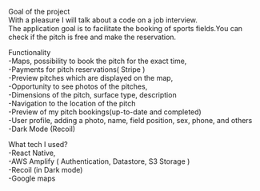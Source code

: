 Goal of the project<br />
With a pleasure I will talk about a code on a job interview.<br />
The application goal is to facilitate the booking of sports fields.You can check if the pitch is free and make the reservation.<br />

Functionality<br />
-Maps, possibility to book the pitch for the exact time,<br />
-Payments for pitch reservations( Stripe )<br />
-Preview pitches which are displayed on the map,<br />
-Opportunity to see photos of the pitches,<br />
-Dimensions of the pitch, surface type, description<br />
-Navigation to the location of the pitch<br />
-Preview of my pitch bookings(up-to-date and completed)<br />
-User profile, adding a photo, name, field position, sex, phone, and others<br />
-Dark Mode (Recoil)<br />

What tech I used?<br />
-React Native,<br />
-AWS Amplify ( Authentication, Datastore, S3 Storage )<br />
-Recoil (in Dark mode)<br />
-Google maps<br />
